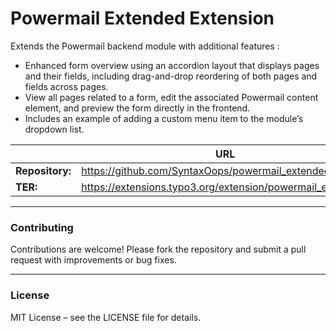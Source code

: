 # Powermail Extended Extension

Extends the Powermail backend module with additional features :

* Enhanced form overview using an accordion layout that displays pages and their fields, including drag-and-drop reordering of both pages and fields across pages.
* View all pages related to a form, edit the associated Powermail content element, and preview the form directly in the frontend.
* Includes an example of adding a custom menu item to the module’s dropdown list.


|                  | URL                                                        |
|------------------|------------------------------------------------------------|
| **Repository:**  | https://github.com/SyntaxOops/powermail_extended           |
| **TER:**         | https://extensions.typo3.org/extension/powermail_extended/ |

---

### Contributing

Contributions are welcome! Please fork the repository and submit a pull request with improvements or bug fixes.

---

### License

MIT License – see the LICENSE file for details.
